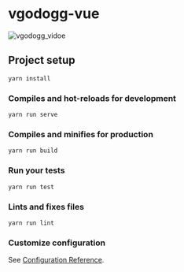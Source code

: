 # vgodogg-vue

![vgodogg_vidoe](https://pbs.twimg.com/media/D8S1-pjXsAIY0-w.jpg)

## Project setup
```
yarn install
```

### Compiles and hot-reloads for development
```
yarn run serve
```

### Compiles and minifies for production
```
yarn run build
```

### Run your tests
```
yarn run test
```

### Lints and fixes files
```
yarn run lint
```

### Customize configuration
See [Configuration Reference](https://cli.vuejs.org/config/).

